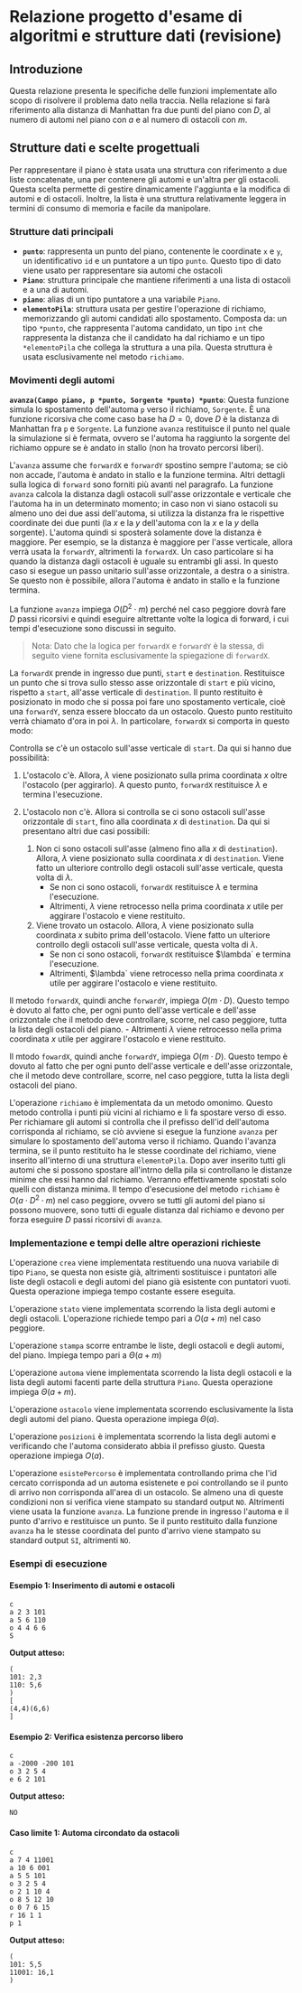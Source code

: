 # Relazione progetto d'esame di algoritmi e strutture dati (revisione)

## Introduzione

Questa relazione presenta le specifiche delle funzioni implementate allo scopo di risolvere il problema dato nella traccia. Nella relazione si farà riferimento alla distanza di Manhattan fra due punti del piano con $D$, al numero di automi nel piano con $a$ e al numero di ostacoli con $m$.

## Strutture dati e scelte progettuali

Per rappresentare il piano è stata usata una struttura con riferimento a due liste concatenate, una per contenere gli automi e un'altra per gli ostacoli. Questa scelta permette di gestire dinamicamente l'aggiunta e la modifica di automi e di ostacoli. Inoltre, la lista è una struttura relativamente leggera in termini di consumo di memoria e facile da manipolare.

### Strutture dati principali

- **`punto`**: rappresenta un punto del piano, contenente le coordinate `x` e `y`, un identificativo `id` e un puntatore a un tipo `punto`. Questo tipo di dato viene usato per rappresentare sia automi che ostacoli 
- **`Piano`**: struttura principale che mantiene riferimenti a una lista di ostacoli e a una di automi.
- **`piano`**: alias di un tipo puntatore a una variabile `Piano`.
- **`elementoPila`**: struttura usata per gestire l'operazione di richiamo, memorizzando gli automi candidati allo spostamento. Composta da: un tipo `*punto`, che rappresenta l'automa candidato, un tipo `int` che rappresenta la distanza che il candidato ha dal richiamo e un tipo `*elementoPila` che collega la struttura a una pila. Questa struttura è usata esclusivamente nel metodo `richiamo`.

### Movimenti degli automi

**`avanza(Campo piano, p *punto, Sorgente *punto) *punto`**: Questa funzione simula lo spostamento dell'automa `p` verso il richiamo, `Sorgente`. È una funzione ricorsiva che come caso base ha $D = 0$, dove $D$ è la distanza di Manhattan fra `p` e `Sorgente`. La funzione `avanza` restituisce il punto nel quale la simulazione si è fermata, ovvero se l'automa ha raggiunto la sorgente del richiamo oppure se è andato in stallo (non ha trovato percorsi liberi).

L'`avanza` assume che `forwardX` e `forwardY` spostino sempre l'automa; se ciò non accade, l'automa è andato in stallo e la funzione termina. Altri dettagli sulla logica di `forward` sono forniti più avanti nel paragrafo. La funzione `avanza` calcola la distanza dagli ostacoli sull'asse orizzontale e verticale che l'automa ha in un determinato momento; in caso non vi siano ostacoli su almeno uno dei due assi dell'automa, si utilizza la distanza fra le rispettive coordinate dei due punti (la $x$ e la $y$ dell'automa con la $x$ e la $y$ della sorgente). L'automa quindi si sposterà solamente dove la distanza è maggiore. Per esempio, se la distanza è maggiore per l'asse verticale, allora verrà usata la `forwardY`, altrimenti la `forwardX`. Un caso particolare si ha quando la distanza dagli ostacoli è uguale su entrambi gli assi. In questo caso si esegue un passo unitario sull'asse orizzontale, a destra o a sinistra. Se questo non è possibile, allora l'automa è andato in stallo e la funzione termina.

La funzione `avanza` impiega $O(D^2 \cdot m)$ perché nel caso peggiore dovrà fare $D$ passi ricorsivi e quindi eseguire altrettante volte la logica di forward, i cui tempi d'esecuzione sono discussi in seguito.

> Nota: Dato che la logica per `forwardX` e `forwardY` è la stessa, di seguito viene fornita esclusivamente la spiegazione di `forwardX`.

La `forwardX` prende in ingresso due punti, `start` e `destination`. Restituisce un punto che si trova sullo stesso asse orizzontale di `start` e più vicino, rispetto a `start`, all'asse verticale di `destination`. Il punto restituito è posizionato in modo che si possa poi fare uno spostamento verticale, cioè una `forwardY`, senza essere bloccato da un ostacolo. Questo punto restituito verrà chiamato d'ora in poi $\lambda$. In particolare, `forwardX` si comporta in questo modo:

Controlla se c'è un ostacolo sull'asse verticale di `start`. Da qui si hanno due possibilità:

1. L'ostacolo c'è. Allora, $\lambda$ viene posizionato sulla prima coordinata $x$ oltre l'ostacolo (per aggirarlo). A questo punto, `forwardX` restituisce $\lambda$ e termina l'esecuzione.

2. L'ostacolo non c'è. Allora si controlla se ci sono ostacoli sull'asse orizzontale di `start`, fino alla coordinata $x$ di `destination`. Da qui si presentano altri due casi possibili:
   
   1) Non ci sono ostacoli sull'asse (almeno fino alla $x$ di `destination`). Allora, $\lambda$ viene posizionato sulla coordinata $x$ di `destination`. Viene fatto un ulteriore controllo degli ostacoli sull'asse verticale, questa volta di $\lambda$.
      - Se non ci sono ostacoli, `forwardX` restituisce $\lambda$ e termina l'esecuzione.
      - Altrimenti, $\lambda$ viene retrocesso nella prima coordinata $x$ utile per aggirare l'ostacolo e viene restituito.
   2) Viene trovato un ostacolo. Allora, $\lambda$ viene posizionato sulla coordinata $x$ subito prima dell'ostacolo. Viene fatto un ulteriore controllo degli ostacoli sull'asse verticale, questa volta di $\lambda$.
      - Se non ci sono ostacoli, `forwardX` restituisce $\lambda` e termina l'esecuzione.
      - Altrimenti, $\lambda` viene retrocesso nella prima coordinata $x$ utile per aggirare l'ostacolo e viene restituito.

Il metodo `forwardX`, quindi anche `forwardY`, impiega $O(m \cdot D)$. Questo tempo è dovuto al fatto che, per ogni punto dell'asse verticale e dell'asse orizzontale che il metodo deve controllare, scorre, nel caso peggiore, tutta la lista degli ostacoli del piano.
      - Altrimenti $\lambda$ viene retrocesso nella prima coordinata $x$ utile per aggirare l'ostacolo e viene restituito.    

<!-- - Sull'asse verticale di `start`: si controlla se c'è un ostacolo e si procede ad aggirarlo posizionando $\lambda$ sulla coordinata $x$ successiva ad esso. Si restituisce $\lambda$ e `forwardX` termina. In caso non ci siano ostacoli sull'asse verticale di `start` viene fatto un controllo sul suo asse orizzontale.Sull'asse orizzontale di `start`: questo controllo viene fatto solo se non ci sono ostacoli sull'asse verticale. Se c'è un ostacolo sull'asse orizzontale allora $\lambda$ viene posizionato subito prima di esso, altrimenti viene posizionato sull'asse $x$ di `destination`. Dopo aver posizionato $\lambda$ si controlla se sul suo asse verticale si incontrano ostacoli, se ciò non avviene $\lambda$ viene restituito, altrimenti si fa retrocedere (verso la $x$ di `start`) in modo che venga aggirato l'ostacolo. A questo punto $\lambda$ viene restituito. -->

Il mtodo `fowardX`, quindi anche `forwardY`, impiega $O(m\cdot D)$. Questo tempo è dovuto al fatto che per ogni punto dell'asse verticale e dell'asse orizzontale, che il metodo deve controllare, scorre, nel caso peggiore, tutta la lista degli ostacoli del piano.

L'operazione `richiamo` è implementata da un metodo omonimo. Questo metodo controlla i punti più vicini al richiamo e li fa spostare verso di esso. Per richiamare gli automi si controlla che il prefisso dell'id dell'automa corrisponda al richiamo, se ciò avviene si esegue la funzione `avanza` per simulare lo spostamento dell'automa verso il richiamo. Quando l'avanza termina, se il punto restituito ha le stesse coordinate del richiamo, viene inserito all'interno di una struttura `elementoPila`.  Dopo aver inserito tutti gli automi che si possono spostare all'intrno della pila si controllano le distanze minime che essi hanno dal richiamo. Verranno effettivamente spostati solo quelli con distanza minima. Il tempo d'esecusione del metodo `richiamo` è $O(a \cdot D^2 \cdot m)$ nel caso peggiore, ovvero se tutti gli automi del piano si possono muovere, sono tutti di eguale distanza dal richiamo e devono per forza eseguire $D$ passi ricorsivi di `avanza`.

### Implementazione e tempi delle altre operazioni richieste

L'operazione `crea` viene implementata restituendo una nuova variabile di tipo `Piano`, se questa non esiste già, altrimenti sostituisce i puntatori alle liste degli ostacoli e degli automi del piano già esistente con puntatori vuoti. Questa operazione impiega tempo costante essere eseguita.

L'operazione `stato` viene implementata scorrendo la lista degli automi e degli ostacoli. L'operazione richiede tempo pari a $O(a+m)$ nel caso peggiore.

L'operazione `stampa` scorre entrambe le liste, degli ostacoli e degli automi, del piano. Impiega tempo pari a $\Theta(a+m)$

L'operazione `automa` viene implementata scorrendo la lista degli ostacoli e la lista degli automi facenti parte della struttura `Piano`. Questa operazione impiega $\Theta(a+m)$.

L'operazione `ostacolo` viene implementata scorrendo esclusivamente la lista degli automi del piano. Questa operazione impiega $\Theta(a)$.

L'operazione `posizioni` è implementata scorrendo la lista degli automi e verificando che l'automa considerato abbia il prefisso giusto. Questa operazione impiega $O(a)$.

L'operazione `esistePercorso` è implementata controllando prima che l'id cercato corrisponda ad un automa esistenete e poi controllando se il punto di arrivo non corrisponda all'area di un ostacolo. Se almeno una di queste condizioni non si verifica viene stampato su standard output `NO`. Altrimenti viene usata la funzione `avanza`. La funzione prende in ingresso l'automa e il punto d'arrivo e restituisce un punto. Se il punto restituito dalla funzione `avanza` ha le stesse coordinata del punto d'arrivo viene stampato su standard output `SI`, altrimenti `NO`.

### Esempi di esecuzione

#### **Esempio 1: Inserimento di automi e ostacoli**

```
c
a 2 3 101
a 5 6 110
o 4 4 6 6
S
```

**Output atteso:**

```
(
101: 2,3
110: 5,6
)
[
(4,4)(6,6)
]
```

#### **Esempio 2: Verifica esistenza percorso libero**

```
c
a -2000 -200 101
o 3 2 5 4
e 6 2 101
```

**Output atteso:**

```
NO
```

#### **Caso limite 1: Automa circondato da ostacoli**

```
c
a 7 4 11001
a 10 6 001
a 5 5 101
o 3 2 5 4
o 2 1 10 4
o 8 5 12 10
o 0 7 6 15
r 16 1 1
p 1
```

**Output atteso:**

```
(
101: 5,5
11001: 16,1
)
```